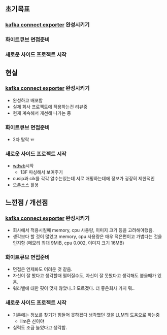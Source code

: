 ## 초기목표

### [kafka connect exporter](https://github.com/ecube-labs/kafka-connect-exporter) 완성시키기

### 화이트큐브 면접준비

### 새로운 사이드 프로젝트 시작

## 현실

### [kafka connect exporter](https://github.com/ecube-labs/kafka-connect-exporter) 완성시키기

- 완성하고 배포함
- 실제 회사 프로젝트에 적용하는건 리뷰중
- 현재 계속해서 개선해 나가는 중

### 화이트큐브 면접준비

- 2차 탈락 ㅠ

### 새로운 사이드 프로젝트 시작

- [wdwb](https://github.com/changchanghwang/wdwb)시작
  - 13F 파싱해서 보여주기
- cusip과 cik를 각각 알수는있는데 서로 매핑하는데에 정보가 굉장히 제한적인
- 오픈소스 활용

## 느낀점 / 개선점

### [kafka connect exporter](https://github.com/ecube-labs/kafka-connect-exporter) 완성시키기

- 회사에서 적용시킬때 memory, cpu 사용량, 이미지 크기 등을 고려해야했음.
- 생각보다 할 것이 많았고 memory, cpu 사용량은 매우 적은편이고 가볍다는 것을 인지함 (메모리 최대 9MiB, cpu 0.002, 이미지 크기 16MB)

### 화이트큐브 면접준비

- 면접은 언제봐도 어려운 것 같음.
- 자신이 잘 봤다고 생각할때 떨어질수도, 자신이 잘 못봤다고 생각해도 붙을때가 있음.
- 워라밸에 대한 핏이 맞지 않았나..? 모르겠다. 더 좋은회사 가지 뭐..

### 새로운 사이드 프로젝트 시작

- 기존에는 정보를 찾기가 힘들어 못하겠다 생각했던 것을 LLM의 도움으로 하는중
  - llm은 신이야
- 실력도 조금 늘었다고 생각함.
